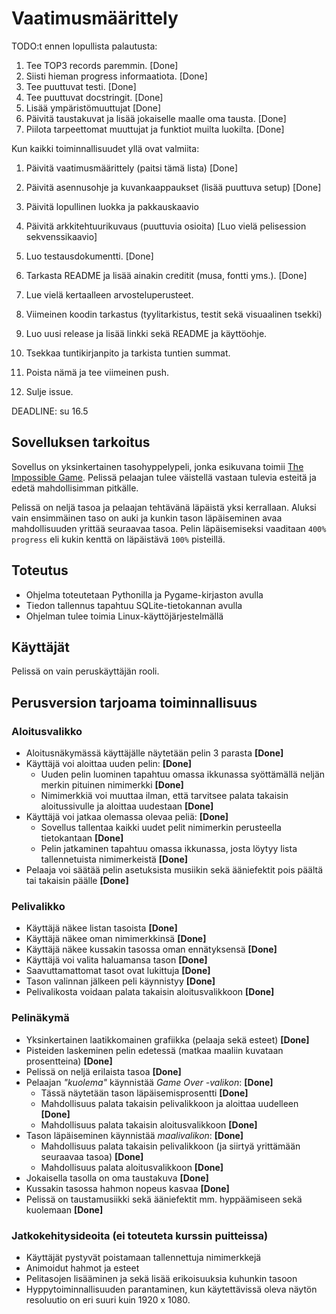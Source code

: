 # Vaatimusmäärittely

TODO:t ennen lopullista palautusta:

1. Tee TOP3 records paremmin. [Done]
2. Siisti hieman progress informaatiota. [Done]
3. Tee puuttuvat testi. [Done]
4. Tee puuttuvat docstringit. [Done]
5. Lisää ympäristömuuttujat [Done]
6. Päivitä taustakuvat ja lisää jokaiselle maalle oma tausta. [Done]
7. Piilota tarpeettomat muuttujat ja funktiot muilta luokilta. [Done]

Kun kaikki toiminnallisuudet yllä ovat valmiita:

1. Päivitä vaatimusmäärittely (paitsi tämä lista) [Done]
2. Päivitä asennusohje ja kuvankaappaukset (lisää puuttuva setup) [Done]

3. Päivitä lopullinen luokka ja pakkauskaavio
4. Päivitä arkkitehtuurikuvaus (puuttuvia osioita) [Luo vielä pelisession sekvenssikaavio]

5. Luo testausdokumentti. [Done]
6. Tarkasta README ja lisää ainakin creditit (musa, fontti yms.). [Done]
7. Lue vielä kertaalleen arvosteluperusteet.
8. Viimeinen koodin tarkastus (tyylitarkistus, testit sekä visuaalinen tsekki)
9. Luo uusi release ja lisää linkki sekä README ja käyttöohje.
10. Tsekkaa tuntikirjanpito ja tarkista tuntien summat.
11. Poista nämä ja tee viimeinen push.
12. Sulje issue.

DEADLINE: su 16.5

## Sovelluksen tarkoitus

Sovellus on yksinkertainen tasohyppelypeli, jonka esikuvana toimii [The Impossible Game](https://impossible.game/). Pelissä pelaajan tulee väistellä vastaan tulevia esteitä ja edetä mahdollisimman pitkälle.

Pelissä on neljä tasoa ja pelaajan tehtävänä läpäistä yksi kerrallaan. Aluksi vain ensimmäinen taso on auki ja kunkin tason läpäiseminen avaa mahdollisuuden yrittää seuraavaa tasoa. Pelin läpäisemiseksi vaaditaan `400% progress` eli kukin kenttä on läpäistävä `100%` pisteillä.

## Toteutus

- Ohjelma toteutetaan Pythonilla ja Pygame-kirjaston avulla
- Tiedon tallennus tapahtuu SQLite-tietokannan avulla
- Ohjelman tulee toimia Linux-käyttöjärjestelmällä

## Käyttäjät

Pelissä on vain peruskäyttäjän rooli.

## Perusversion tarjoama toiminnallisuus

### Aloitusvalikko

- Aloitusnäkymässä käyttäjälle näytetään pelin 3 parasta **[Done]**
- Käyttäjä voi aloittaa uuden pelin: **[Done]**
    * Uuden pelin luominen tapahtuu omassa ikkunassa syöttämällä neljän merkin pituinen nimimerkki **[Done]**
    * Nimimerkkiä voi muuttaa ilman, että tarvitsee palata takaisin aloitussivulle ja aloittaa uudestaan **[Done]**
- Käyttäjä voi jatkaa olemassa olevaa peliä: **[Done]**
    * Sovellus tallentaa kaikki uudet pelit nimimerkin perusteella tietokantaan **[Done]**
    * Pelin jatkaminen tapahtuu omassa ikkunassa, josta löytyy lista tallennetuista nimimerkeistä **[Done]**
- Pelaaja voi säätää pelin asetuksista musiikin sekä ääniefektit pois päältä tai takaisin päälle **[Done]** 


### Pelivalikko

- Käyttäjä näkee listan tasoista **[Done]**
- Käyttäjä näkee oman nimimerkkinsä **[Done]**
- Käyttäjä näkee kussakin tasossa oman ennätyksensä **[Done]**
- Käyttäjä voi valita haluamansa tason **[Done]**
- Saavuttamattomat tasot ovat lukittuja **[Done]**
- Tason valinnan jälkeen peli käynnistyy **[Done]**
- Pelivalikosta voidaan palata takaisin aloitusvalikkoon **[Done]**

### Pelinäkymä

- Yksinkertainen laatikkomainen grafiikka (pelaaja sekä esteet) **[Done]**
- Pisteiden laskeminen pelin edetessä (matkaa maaliin kuvataan prosentteina) **[Done]**
- Pelissä on neljä erilaista tasoa **[Done]**
- Pelaajan *"kuolema"* käynnistää *Game Over -valikon*: **[Done]**
    * Tässä näytetään tason läpäisemisprosentti **[Done]**
    * Mahdollisuus palata takaisin pelivalikkoon ja aloittaa uudelleen **[Done]**
    * Mahdollisuus palata takaisin aloitusvalikkoon **[Done]**
- Tason läpäiseminen käynnistää *maalivalikon*: **[Done]**
    * Mahdollisuus palata takaisin pelivalikkoon (ja siirtyä yrittämään seuraavaa tasoa) **[Done]**
    * Mahdollisuus palata aloitusvalikkoon **[Done]**
- Jokaisella tasolla on oma taustakuva **[Done]**
- Kussakin tasossa hahmon nopeus kasvaa **[Done]**
- Pelissä on taustamusiikki sekä ääniefektit mm. hyppäämiseen sekä kuolemaan **[Done]**

### Jatkokehitysideoita (ei toteuteta kurssin puitteissa)

- Käyttäjät pystyvät poistamaan tallennettuja nimimerkkejä
- Animoidut hahmot ja esteet
- Pelitasojen lisääminen ja sekä lisää erikoisuuksia kuhunkin tasoon
- Hyppytoiminnallisuuden parantaminen, kun käytettävissä oleva näytön resoluutio on eri suuri kuin 1920 x 1080.
